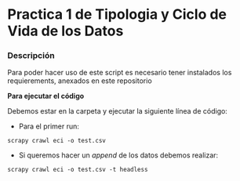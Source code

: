 # Practica 1 de Tipologia y Ciclo de Vida de los Datos

### Descripción

Para poder hacer uso de este script es necesario tener instalados los requierements, anexados en este repositorio

**Para ejecutar el código**

Debemos estar en la carpeta y ejecutar la siguiente línea de código:

* Para el primer run:

```
scrapy crawl eci -o test.csv  
```

* Si queremos hacer un *append* de los datos debemos realizar:

```
scrapy crawl eci -o test.csv -t headless
```